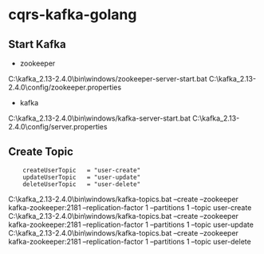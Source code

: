 # cqrs-kafka-golang

## Start Kafka
- zookeeper

C:\kafka_2.13-2.4.0\bin\windows/zookeeper-server-start.bat C:\kafka_2.13-2.4.0\config/zookeeper.properties

- kafka

C:\kafka_2.13-2.4.0\bin\windows/kafka-server-start.bat C:\kafka_2.13-2.4.0\config/server.properties

## Create Topic

		createUserTopic   = "user-create"
		updateUserTopic   = "user-update"
		deleteUserTopic   = "user-delete"

C:\kafka_2.13-2.4.0\bin\windows/kafka-topics.bat –create –zookeeper kafka-zookeeper:2181 –replication-factor 1 –partitions 1 –topic user-create
C:\kafka_2.13-2.4.0\bin\windows/kafka-topics.bat –create –zookeeper kafka-zookeeper:2181 –replication-factor 1 –partitions 1 –topic user-update
C:\kafka_2.13-2.4.0\bin\windows/kafka-topics.bat –create –zookeeper kafka-zookeeper:2181 –replication-factor 1 –partitions 1 –topic user-delete